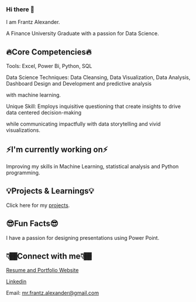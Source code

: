 ### Hi there 👋
I am Frantz Alexander.

A Finance University Graduate with a passion for Data Science.


## 🔥Core Competencies🔥

Tools: Excel, Power Bi, Python, SQL

Data Science Techniques: Data Cleansing, Data Visualization, Data Analysis, Dashboard Design and Development and predictive analysis 

with machine learning. 

Unique Skill: Employs inquisitive questioning that create insights to drive data centered decision-making 


while communicating impactfully with data storytelling and vivid visualizations.

## ⚡I'm currently working on⚡
Improving my skills in Machine Learning, statistical analysis and Python programming.

## 💡Projects & Learnings💡
Click here for my [projects](https://github.com/frantzalexander/DataSciencePortfolio).

## 😎Fun Facts😎
I have a passion for designing presentations using Power Point.

## 👇🏾Connect with me👇🏾
[Resume and Portfolio Website](https://frantzalexander.notion.site/Resume-Portfolio-7e20cf1ea62a484c8b8da2b12832e1bf)


[Linkedin](https://www.linkedin.com/in/frantz-alexander)


Email: mr.frantz.alexander@gmail.com

<!--
**frantzalexander/frantzalexander** is a ✨ _special_ ✨ repository because its `README.md` (this file) appears on your GitHub profile.
Here are some ideas to get you started:

- 🔭 I’m currently working on ...
- 🌱 I’m currently learning ...
- 👯 I’m looking to collaborate on ...
- 🤔 I’m looking for help with ...
- 💬 Ask me about ...
- 📫 How to reach me: ...
- 😄 Pronouns: ...
- ⚡ Fun fact: ...
-->
